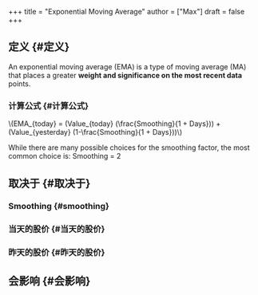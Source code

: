 +++
title = "Exponential Moving Average"
author = ["Max"]
draft = false
+++

## 定义 {#定义}

An exponential moving average (EMA) is a type of moving average (MA) that
places a greater ****weight and significance on the most recent data**** points.


### 计算公式 {#计算公式}

\\(EMA\_{today} = (Value\_{today} (\frac{Smoothing}{1 + Days})) + (Value\_{yesterday}
   (1-\frac{Smoothing}{1 + Days}))\\)

While there are many possible choices for the smoothing factor, the most common choice is:
Smoothing = 2


## 取决于 {#取决于}


### Smoothing {#smoothing}


### 当天的股价 {#当天的股价}


### 昨天的股价 {#昨天的股价}


## 会影响 {#会影响}

